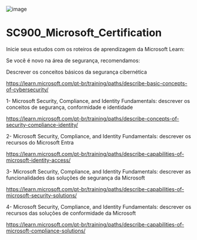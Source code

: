 ![image](https://github.com/Latamila/SC900_Microsoft_Certification/assets/87709951/9a36fc71-f95e-48a4-a80e-03a19aec99f1)
# SC900_Microsoft_Certification

Inicie seus estudos com os roteiros de aprendizagem da Microsoft Learn:

Se você é novo na área de segurança, recomendamos:

Descrever os conceitos básicos da segurança cibernética

https://learn.microsoft.com/pt-br/training/paths/describe-basic-concepts-of-cybersecurity/


1- Microsoft Security, Compliance, and Identity Fundamentals: descrever os conceitos de segurança, conformidade e identidade

https://learn.microsoft.com/pt-br/training/paths/describe-concepts-of-security-compliance-identity/

2- Microsoft Security, Compliance, and Identity Fundamentals: descrever os recursos do Microsoft Entra

https://learn.microsoft.com/pt-br/training/paths/describe-capabilities-of-microsoft-identity-access/

3- Microsoft Security, Compliance, and Identity Fundamentals: descrever as funcionalidades das soluções de segurança da Microsoft

https://learn.microsoft.com/pt-br/training/paths/describe-capabilities-of-microsoft-security-solutions/

4- Microsoft Security, Compliance, and Identity Fundamentals: descrever os recursos das soluções de conformidade da Microsoft

https://learn.microsoft.com/pt-br/training/paths/describe-capabilities-of-microsoft-compliance-solutions/


